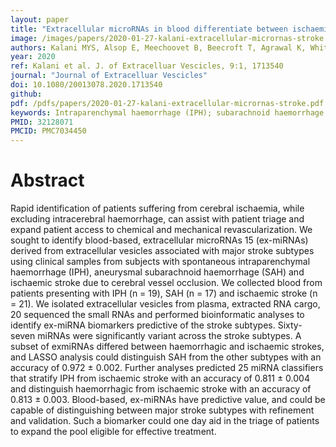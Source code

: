 ```yaml
---
layout: paper
title: "Extracellular microRNAs in blood differentiate between ischaemic and haemorrhagic stroke subtypes"
image: /images/papers/2020-01-27-kalani-extracellular-micrornas-stroke.png
authors: Kalani MYS, Alsop E, Meechoovet B, Beecroft T, Agrawal K, Whitsett TG, Huentelman M, Spetzler RF, Nakaji P, Kim S, Keuren-Jensen KV
year: 2020
ref: Kalani et al. J. of Extracelluar Vescicles, 9:1, 1713540
journal: "Journal of Extracelluar Vescicles"
doi: 10.1080/20013078.2020.1713540
github:
pdf: /pdfs/papers/2020-01-27-kalani-extracellular-micrornas-stroke.pdf
keywords: Intraparenchymal haemorrhage (IPH); subarachnoid haemorrhage (SAH); ischaemic stroke; large vessel occlusion (LVO); extracellular microRNA (ex-miRNA); biomarker
PMID: 32128071
PMCID: PMC7034450
---
```


# Abstract

Rapid identification of patients suffering from cerebral ischaemia, while excluding intracerebral haemorrhage, can assist with patient triage and expand patient access to chemical and mechanical revascularization. We sought to identify blood-based, extracellular microRNAs 15 (ex-miRNAs) derived from extracellular vesicles associated with major stroke subtypes using clinical samples from subjects with spontaneous intraparenchymal haemorrhage (IPH), aneurysmal subarachnoid haemorrhage (SAH) and ischaemic stroke due to cerebral vessel occlusion. We collected blood from patients presenting with IPH (n = 19), SAH (n = 17) and ischaemic stroke (n = 21). We isolated extracellular vesicles from plasma, extracted RNA cargo, 20 sequenced the small RNAs and performed bioinformatic analyses to identify ex-miRNA biomarkers predictive of the stroke subtypes. Sixty-seven miRNAs were significantly variant across the stroke subtypes. A subset of exmiRNAs differed between haemorrhagic and ischaemic strokes, and LASSO analysis could distinguish SAH from the other subtypes with an accuracy of 0.972 ± 0.002. Further analyses predicted 25 miRNA classifiers that stratify IPH from ischaemic stroke with an accuracy of 0.811 ± 0.004 and distinguish haemorrhagic from ischaemic stroke with an accuracy of 0.813 ± 0.003. Blood-based, ex-miRNAs have predictive value, and could be capable of distinguishing between major stroke subtypes with refinement and validation. Such a biomarker could one day aid in the triage of patients to expand the pool eligible for effective treatment.
